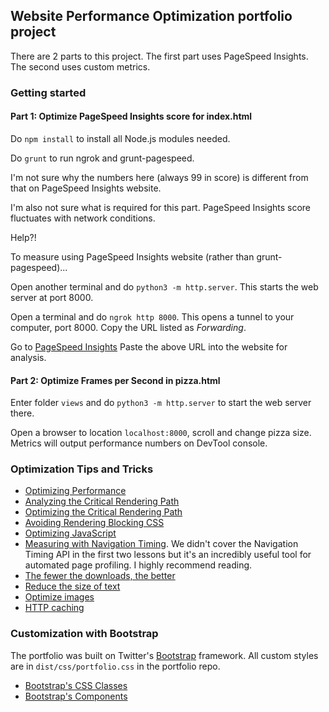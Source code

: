 ## Website Performance Optimization portfolio project

There are 2 parts to this project. The first part uses PageSpeed Insights. The second uses custom metrics.

### Getting started

#### Part 1: Optimize PageSpeed Insights score for index.html

Do ``npm install`` to install all Node.js modules needed.

Do ``grunt`` to run ngrok and grunt-pagespeed.

I'm not sure why the numbers here (always 99 in score) is different from that on PageSpeed Insights website.

I'm also not sure what is required for this part. PageSpeed Insights score fluctuates with network conditions.

Help?!

To measure using PageSpeed Insights website (rather than grunt-pagespeed)...

Open another terminal and do ``python3 -m http.server``. This starts the web server at port 8000.

Open a terminal and do ``ngrok http 8000``. This opens a tunnel to your computer, port 8000.
Copy the URL listed as *Forwarding*.

Go to [PageSpeed Insights](https://developers.google.com/speed/pagespeed/insights)
Paste the above URL into the website for analysis.


#### Part 2: Optimize Frames per Second in pizza.html

Enter folder ``views`` and do ``python3 -m http.server`` to start the web server there.

Open a browser to location ``localhost:8000``, scroll and change pizza size.
Metrics will output performance numbers on DevTool console.


### Optimization Tips and Tricks
* [Optimizing Performance](https://developers.google.com/web/fundamentals/performance/ "web performance")
* [Analyzing the Critical Rendering Path](https://developers.google.com/web/fundamentals/performance/critical-rendering-path/analyzing-crp.html "analyzing crp")
* [Optimizing the Critical Rendering Path](https://developers.google.com/web/fundamentals/performance/critical-rendering-path/optimizing-critical-rendering-path.html "optimize the crp!")
* [Avoiding Rendering Blocking CSS](https://developers.google.com/web/fundamentals/performance/critical-rendering-path/render-blocking-css.html "render blocking css")
* [Optimizing JavaScript](https://developers.google.com/web/fundamentals/performance/critical-rendering-path/adding-interactivity-with-javascript.html "javascript")
* [Measuring with Navigation Timing](https://developers.google.com/web/fundamentals/performance/critical-rendering-path/measure-crp.html "nav timing api"). We didn't cover the Navigation Timing API in the first two lessons but it's an incredibly useful tool for automated page profiling. I highly recommend reading.
* <a href="https://developers.google.com/web/fundamentals/performance/optimizing-content-efficiency/eliminate-downloads.html">The fewer the downloads, the better</a>
* <a href="https://developers.google.com/web/fundamentals/performance/optimizing-content-efficiency/optimize-encoding-and-transfer.html">Reduce the size of text</a>
* <a href="https://developers.google.com/web/fundamentals/performance/optimizing-content-efficiency/image-optimization.html">Optimize images</a>
* <a href="https://developers.google.com/web/fundamentals/performance/optimizing-content-efficiency/http-caching.html">HTTP caching</a>

### Customization with Bootstrap
The portfolio was built on Twitter's <a href="http://getbootstrap.com/">Bootstrap</a> framework. All custom styles are in `dist/css/portfolio.css` in the portfolio repo.

* <a href="http://getbootstrap.com/css/">Bootstrap's CSS Classes</a>
* <a href="http://getbootstrap.com/components/">Bootstrap's Components</a>
